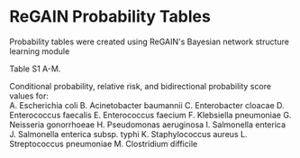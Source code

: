 # ReGAIN Probability Tables

Probability tables were created using ReGAIN's Bayesian network structure learning module

Table S1 A-M. 

Conditional probability, relative risk, and bidirectional probability score values for: <br />
A. Escherichia coli 
B. Acinetobacter baumannii 
C. Enterobacter cloacae 
D. Enterococcus faecalis 
E. Enterococcus faecium
F. Klebsiella pneumoniae
G. Neisseria gonorrhoeae
H. Pseudomonas aeruginosa
I. Salmonella enterica
J. Salmonella enterica subsp. typhi
K. Staphylococcus aureus
L. Streptococcus pneumoniae
M. Clostridium difficile
